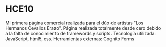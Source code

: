 # HCE10
Mi primera página comercial realizada para el dúo de artistas "Los Hermanos Cevallos Erazo". Página realizada totalmente desde cero debido a la falta de conocimiento de framewords y scripts. Tecnología utilizada: JavaScript, html5, css. Herramientas externas: Cognito Forms
